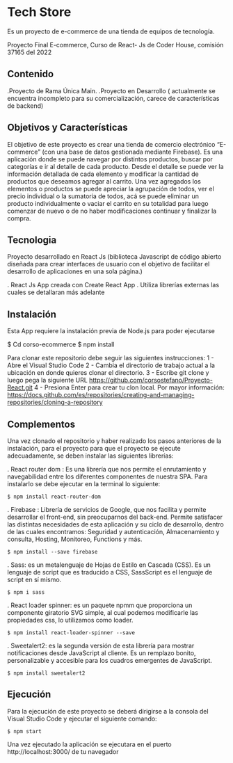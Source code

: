 # Tech Store

Es un proyecto de e-commerce de una tienda  de  equipos de tecnología.

Proyecto Final E-commerce, Curso de React- Js de Coder House, comisión 37165 del 2022


## Contenido

.Proyecto de Rama Única Main.
.Proyecto en Desarrollo ( actualmente se encuentra incompleto para su comercialización, carece de        características de backend)



## Objetivos y Características

El objetivo de este proyecto es crear una tienda de comercio electrónico “E-commerce” (con una base de datos gestionada mediante Firebase). Es una aplicación donde se puede navegar por distintos productos, buscar por categorías e ir al detalle de cada producto. Desde el detalle se puede ver la información detallada de cada elemento y modificar la cantidad de productos que deseamos agregar al carrito. Una vez agregados los elementos o productos se puede apreciar la agrupación de todos, ver el precio individual o la sumatoria de todos, acá se puede eliminar un producto individualmente o vaciar el carrito en su totalidad para luego comenzar de nuevo o de no haber modificaciones continuar y finalizar la compra. 

## Tecnologia

Proyecto desarrollado en React Js (biblioteca Javascript de código abierto diseñada para crear interfaces de usuario con el objetivo de facilitar el desarrollo de aplicaciones en una sola página.)

. React Js App creada con Create React App
. Utiliza librerías externas las cuales se detallaran más adelante 

## Instalación

Esta App requiere la instalación previa de Node.js para poder ejecutarse

$ Cd corso-ecommerce
$ npm install

Para clonar este repositorio debe seguir las siguientes instrucciones:
1 - Abre el Visual Studio Code
2 - Cambia el directorio de trabajo actual a la ubicación en donde quieres clonar el directorio.
3 - Escribe git clone y luego pega la siguiente URL https://github.com/corsostefano/Proyecto-React.git
4 - Presiona Enter para crear tu clon local.
Por mayor información: https://docs.github.com/es/repositories/creating-and-managing-repositories/cloning-a-repository


## Complementos

Una vez clonado el repositorio y haber realizado los pasos anteriores de la instalación, para el proyecto  para que el proyecto se ejecute adecuadamente, se deben instalar las siguientes librerías:

. React router dom : Es una librería que nos permite el enrutamiento y navegabilidad entre los diferentes componentes de nuestra SPA. Para instalarlo se debe ejecutar en la terminal lo siguiente:

    $ npm install react-router-dom

. Firebase : Librería de servicios de Google, que nos facilita y permite desarrollar el front-end, sin preocuparnos del back-end. Permite satisfacer las distintas necesidades de esta aplicación y su ciclo de desarrollo, dentro de las cuales encontramos: Seguridad y autenticación, Almacenamiento y consulta, Hosting, Monitoreo, Functions y más.

	$ npm install --save firebase

.   Sass: es un metalenguaje de Hojas de Estilo en Cascada (CSS). Es un lenguaje de script que es traducido a CSS, SassScript es el lenguaje de script en sí mismo.

	$ npm i sass

. React loader spinner: es un paquete npmm que proporciona un componente giratorio SVG simple, al cual podemos modificarle las propiedades css, lo utilizamos como loader.

    $ npm install react-loader-spinner --save

. Sweetalert2: es la segunda versión de esta librería para mostrar notificaciones desde JavaScript al cliente. Es un remplazo bonito, personalizable y accesible para los cuadros emergentes de JavaScript.

	$ npm install sweetalert2


## Ejecución

Para la ejecución de este proyecto se deberá dirigirse a la consola del Visual Studio Code y ejecutar el siguiente comando:

	$ npm start

Una vez ejecutado la aplicación se ejecutara en el puerto http://localhost:3000/ de tu navegador



